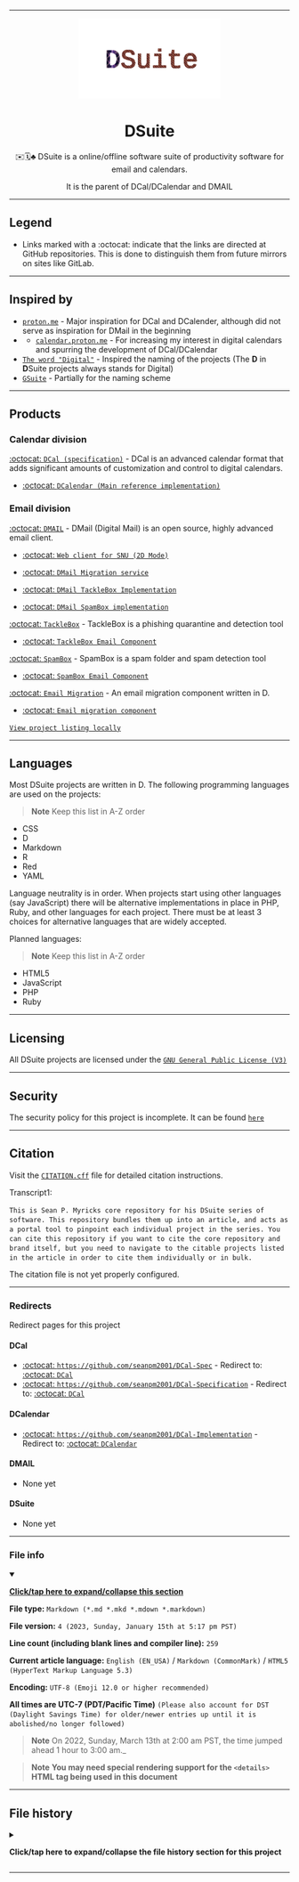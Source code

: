 
***

<div align="center">
  <img alt="DSuite wordmark failed to load. Click/tap here to attempt to view it" src="/DSuite_Wordmark_1080p_V1_HighCompression.png" width="256" class="center"/>
</div>

<div align="center">
  <H1>DSuite</H1>
  <p>✉️🗓️♣️ DSuite is a online/offline software suite of productivity software for email and calendars.</p>
  <p>It is the parent of DCal/DCalendar and DMAIL</p>
</div>

***

## Legend

* Links marked with a :octocat: indicate that the links are directed at GitHub repositories. This is done to distinguish them from future mirrors on sites like GitLab.

***

## Inspired by

- [`proton.me`](https://proton.me/) - Major inspiration for DCal and DCalender, although did not serve as inspiration for DMail in the beginning
- - [`calendar.proton.me`](https://calendar.proton.me/) - For increasing my interest in digital calendars and spurring the development of DCal/DCalendar
- [`The word "Digital"`](https://en.wikipedia.org/wiki/Digital_electronics) - Inspired the naming of the projects (The **D** in **D**Suite projects always stands for Digital)
- [`GSuite`](https://web.archive.org/web/20201007003621/https://workspace.google.com/) - Partially for the naming scheme

***

## Products

### Calendar division

[:octocat: `DCal (specification)`](https://github.com/seanpm2001/DCal/) -  DCal is an advanced calendar format that adds significant amounts of customization and control to digital calendars.

- [:octocat: `DCalendar (Main reference implementation)`](https://github.com/seanpm2001/DCalendar/)

### Email division

[:octocat: `DMAIL`](https://github.com/seanpm2001/DMail/) - DMail (Digital Mail) is an open source, highly advanced email client. 

- [:octocat: `Web client for SNU (2D Mode)`](https://github.com/seanpm2001/SNU_2D_DMailClient/)

- [:octocat: `DMail Migration service`](https://github.com/seanpm2001/DMail_Migrator/)

- [:octocat: `DMail TackleBox Implementation`](https://github.com/seanpm2001/DMail_Tacklebox/)

- [:octocat: `DMail SpamBox implementation`](https://github.com/seanpm2001/DMail_SpamBox/)

[:octocat: `TackleBox`](https://github.com/seanpm2001/TackleBox_Email_Component/) - TackleBox is a phishing quarantine and detection tool

- [:octocat: `TackleBox Email Component`](https://github.com/seanpm2001/TackleBox_Email_Component/)

[:octocat: `SpamBox`](https://github.com/seanpm2001/SpamBox_Email_Component/) - SpamBox is a spam folder and spam detection tool

- [:octocat: `SpamBox Email Component`](https://github.com/seanpm2001/SpamBox_Email_Component/)

[:octocat: `Email Migration`](https://github.com/seanpm2001/Email_Migration_Component/) - An email migration component written in D.

- [:octocat: `Email migration component`](https://github.com/seanpm2001/Email_Migration_Component/)

[`View project listing locally`](/PRODUCT_LIST.urll)

***

## Languages

Most DSuite projects are written in D. The following programming languages are used on the projects:

> **Note** Keep this list in A-Z order

- CSS
- D
- Markdown
- R
- Red
- YAML

Language neutrality is in order. When projects start using other languages (say JavaScript) there will be alternative implementations in place in PHP, Ruby, and other languages for each project. There must be at least 3 choices for alternative languages that are widely accepted.

Planned languages:

> **Note** Keep this list in A-Z order

- HTML5
- JavaScript
- PHP
- Ruby

***

## Licensing

All DSuite projects are licensed under the [`GNU General Public License (V3)`](/LICENSE.txt)

***

## Security

The security policy for this project is incomplete. It can be found [`here`](/SECURITY.md)

***

## Citation

Visit the [`CITATION.cff`](/CITATION.cff) file for detailed citation instructions.

Transcript1:

`This is Sean P. Myricks core repository for his DSuite series of software. This repository bundles them up into an article, and acts as a portal tool to pinpoint each individual project in the series. You can cite this repository if you want to cite the core repository and brand itself, but you need to navigate to the citable projects listed in the article in order to cite them individually or in bulk.`

The citation file is not yet properly configured.

***

### Redirects

Redirect pages for this project

#### DCal

- [:octocat: `https://github.com/seanpm2001/DCal-Spec`](https://github.com/seanpm2001/DCal-Spec/) - Redirect to: [:octocat: `DCal`](https://github.com/seanpm2001/DCal/)
- [:octocat: `https://github.com/seanpm2001/DCal-Specification`](https://github.com/seanpm2001/DCal-Specification/) - Redirect to: [:octocat: `DCal`](https://github.com/seanpm2001/DCal/)

#### DCalendar

- [:octocat: `https://github.com/seanpm2001/DCal-Implementation`](https://github.com/seanpm2001/DCal-Implementation/) - Redirect to: [:octocat: `DCalendar`](https://github.com/seanpm2001/DCalendar/)

#### DMAIL

- None yet

#### DSuite

- None yet

***

### File info

<details open><summary><p lang="en"><b><u>Click/tap here to expand/collapse this section</u></b></p></summary>

**File type:** `Markdown (*.md *.mkd *.mdown *.markdown)`

**File version:** `4 (2023, Sunday, January 15th at 5:17 pm PST)`

**Line count (including blank lines and compiler line):** `259`

**Current article language:** `English (EN_USA)` / `Markdown (CommonMark)` / `HTML5 (HyperText Markup Language 5.3)`

**Encoding:** `UTF-8 (Emoji 12.0 or higher recommended)`

**All times are UTC-7 (PDT/Pacific Time)** `(Please also account for DST (Daylight Savings Time) for older/newer entries up until it is abolished/no longer followed)`

> **Note** On 2022, Sunday, March 13th at 2:00 am PST, the time jumped ahead 1 hour to 3:00 am._

> **Note** **You may need special rendering support for the `<details>` HTML tag being used in this document**

</details>

***

## File history

<details><summary><p lang="en"><b>Click/tap here to expand/collapse the file history section for this project</b></p></summary>

<details><summary><p lang="en"><b>Version 1 (2023, Sunday, January 8th at 5:20 pm PST)</b></p></summary>

**This version was made by:** [`@seanpm2001`](https://github.com/seanpm2001/)

> Changes:

- [x] Started the file
- [x] Added the title section
- [x] Added the `Inspired by` section
- [x] Added the `Products` section
- [x] Added the `Redirects` section
- - [x] Added the `DCal` subsection
- - [x] Added the `DCalendar` subsection
- - [x] Added the `DMAIL` subsection
- - [x] Added the `DSuite` subsection
- [x] Added the `File version` footer
- [ ] No other changes in version 1

</details>

<details><summary><p lang="en"><b>Version 2 (2023, Sunday, January 15th at 3:59 pm PST)</b></p></summary>

**This version was made by:** [`@seanpm2001`](https://github.com/seanpm2001/)

> Changes

- [x] Updated the title section
- - [x] Added & centered the wordmark
- - [x] Centered the title
- - [x] Centered the lead section
- [x] Updated the `Products` section
- - [x] Added the `Calendar division` subsection
- - [x] Added the `Email division` subsection
- - [x] Added links to the DMail TackleBox, DMail SpamBox, DMail Migration Tool, TackleBox specification, SpamBox specification, and Migration Tool specification
- [x] Removed the `File version` Footer in favor of the new _file info_ section
- [x] Added the `file info` section
- - [x] Added the version number
- - [x] Added the version date
- - [x] Added the line count
- [x] Added the `file history` section
- - [x] Added an entry for version 1
- - [x] Added an entry for version 2
- [ ] No other changes in version 2

</details>

<details><summary><p lang="en"><b>Version 3 (2023, Sunday, January 15th at 4:55 pm PST)</b></p></summary>

**This version was made by:** [`@seanpm2001`](https://github.com/seanpm2001/)

> Changes

- [x] Added the `Legend` section
- [x] Updated the `Products` section
- - [x] Updated the `Email division` subsection
- - - [x] Added a link to a missing product (DMail SpamBox)
- [x] Added the `Languages` section
- [x] Updated the `file info` section
- - [x] Updated the version number
- - [x] Updated the version date
- - [x] Updated the line count
- [x] Updated the `file history` section
- - [x] Added an entry for version 3
- [ ] No other changes in version 3

</details>

<details><summary><p lang="en"><b>Version 4 (2023, Sunday, January 15th at 5:17 pm PST)</b></p></summary>

**This version was made by:** [`@seanpm2001`](https://github.com/seanpm2001/)

> Changes

- [x] Updated the `Products` section
- - [x] Added a link to the local product list
- [x] Added the `Licensing` section
- [x] Added the `Security` section
- [x] Added the `Citation` section
- [x] Updated the `file info` section
- - [x] Updated the version number
- - [x] Updated the version date
- - [x] Updated the line count
- [x] Updated the `file history` section
- - [x] Added an entry for version 4
- [ ] No other changes in version 4

</details>

</details>

***
